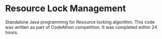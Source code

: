 # Resource Lock Management
Standalone Java programming for Resource locking algorithm. This code was written as part of CodeAthon competition. It was completed within 24 hours.
